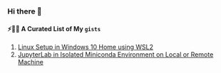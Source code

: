 ### Hi there 👋

#### ⚡👨‍💻 A Curated List of My `gists`

1. [Linux Setup in Windows 10 Home using WSL2](https://gist.github.com/singh-ramanpreet/89d5bc7bb9fec68e13f01f6ae460bd98)
2. [JupyterLab in Isolated Miniconda Environment on Local or Remote Machine](https://gist.github.com/singh-ramanpreet/d2e8810a4f72f2beed0f1c22ab839d20)

<!--
**singh-ramanpreet/singh-ramanpreet** is a ✨ _special_ ✨ repository because its `README.md` (this file) appears on your GitHub profile.

Here are some ideas to get you started:

- 🔭 I’m currently working on ...
- 🌱 I’m currently learning ...
- 👯 I’m looking to collaborate on ...
- 🤔 I’m looking for help with ...
- 💬 Ask me about ...
- 📫 How to reach me: ...
- 😄 Pronouns: ...
- ⚡ Fun fact: ...
-->
